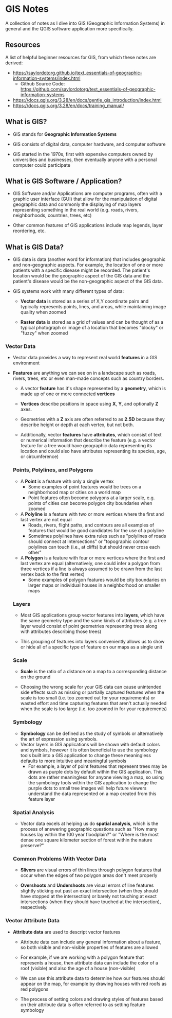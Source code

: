 # GIS Notes

A collection of notes as I dive into GIS (Geographic Information Systems) in general and the QGIS software application more specifically.

## Resources

A list of helpful beginner resources for GIS, from which these notes are derived:
  - https://saylordotorg.github.io/text_essentials-of-geographic-information-systems/index.html
    - Github Source Code: https://github.com/saylordotorg/text_essentials-of-geographic-information-systems
  - https://docs.qgis.org/3.28/en/docs/gentle_gis_introduction/index.html
  - https://docs.qgis.org/3.28/en/docs/training_manual/

## What is GIS?

 - GIS stands for **Geographic Information Systems**

 - GIS consists of digital data, computer hardware, and computer software

 - GIS started in the 1970s, first with expensive computers owned by universities and businesses, then eventually anyone with a personal computer could participate

## What is GIS Software / Application?

 - GIS Software and/or Applications are computer programs, often with a graphic user interface (GUI) that allow for the manipulation of digital geographic data and commonly the displaying of map layers representing something in the real world (e.g. roads, rivers, neighborhoods, countries, trees, etc)
 
 - Other common features of GIS applications include map legends, layer reordering, etc.

## What is GIS Data?
  
   - GIS data is data (another word for information) that includes geographic and non-geographic aspects. For example, the location of one or more patients with a specific disease might be recorded. The patient's location would be the geographic aspect of the GIS data and the patient's disease would be the non-geographic aspect of the GIS data.

   - GIS systems work with many different types of data:
      - **Vector data** is stored as a series of X,Y coordinate pairs and typically represents points, lines, and areas, while maintaining image quality when zoomed

      - **Raster data** is stored as a grid of values and can be thought of as a typical photograph or image of a location that becomes "blocky" or "fuzzy" when zoomed

### Vector Data
  - Vector data provides a way to represent real world **features** in a GIS environment

  - **Features** are anything we can see on in a landscape such as roads, rivers, trees, etc or even man-made concepts such as country borders.

    - A vector **feature** has it's shape represented by a **geometry**, which is made up of one or more connected **vertices**

    - **Vertices** describe positions in space using **X**, **Y**, and optionally **Z** axes.

    - Geometries with a **Z** axis are often referred to as **2.5D** because they describe height or depth at each vertex, but not both.

    - Additionally, vector **features** have **attributes**, which consist of text or numerical information that describe the feature (e.g. a vector feature for a tree would have geographic data representing its location and could also have attributes representing its species, age, or circumference)

    ### Points, Polylines, and Polygons

    - A **Point** is a feature with only a single vertex
      - Some examples of point features would be trees on a neighborhood map or cities on a world map
      - Point features often become polygons at a larger scale, e.g. points of cities can become polygon city boundaries when zoomed
    - A **Polyline** is a feature with two or more vertices where the first and last vertex are not equal
      - Roads, rivers, flight paths, and contours are all examples of features that would be good candidates for the use of a polyline
      - Sometimes polylines have extra rules such as "polylines of roads should connect at intersections" or "topographic contour polylines can touch (i.e., at cliffs) but should never cross each other"
    - A **Polygon** is a feature with four or more vertices where the first and last vertex are equal (alternatively, one could infer a polygon from three vertices if a line is always assumed to be drawn from the last vertex back to the first vertex)
      - Some examples of polygon features would be city boundaries on larger maps or individual houses in a neighborhood on smaller maps
    
    ### Layers

     - Most GIS applications group vector features into **layers**, which have the same geometry type and the same kinds of attributes (e.g. a tree layer would consist of point geometries representing trees along with attributes describing those trees)

     - This grouping of features into layers conveniently allows us to show or hide all of a specific type of feature on our maps as a single unit

    ### Scale

     - **Scale** is the ratio of a distance on a map to a corresponding distance on the ground
    
     - Choosing the wrong scale for your GIS data can cause unintended side effects such as missing or partially captured features when the scale is too small (i.e. too zoomed out for your requirements) or wasted effort and time capturing features that aren't actually needed when the scale is too large (i.e. too zoomed in for your requirements)

    ### Symbology

    - **Symbology** can be defined as the study of symbols or alternatively the art of expression using symbols.
    - Vector layers in GIS applications will be shown with default colors and symbols, however it is often beneficial to use the symbology tools built into a GIS application to change these meaningless defaults to more intuitive and meaningful symbols
      - For example, a layer of point features that represent trees may be drawn as purple dots by default within the GIS application. This dots are rather meaningless for anyone viewing a map, so using the symbology tools within the GIS application to change the purple dots to small tree images will help future viewers understand the data represented on a map created from this feature layer

    ### Spatial Analysis

    - Vector data excels at helping us do **spatial analysis**, which is the process of answering geographic questions such as "How many houses lay within the 100 year floodplain?" or "Where is the most dense one square kilometer section of forest within the nature preserve?"

    ### Common Problems With Vector Data

    - **Slivers** are visual errors of thin lines through polygon features that occur when the edges of two polygon areas don't meet properly
    
    - **Overshoots** and **Undershoots** are visual errors of line features slightly sticking out past an exact intersection (when they should have stopped at the intersection) or barely not touching at exact intersections (when they should have touched at the intersection), respectively.

### Vector Attribute Data
- **Attribute data** are used to descript vector features

    - Attribute data can include any general information about a feature, so both visible and non-visible properties of features are allowed

    - For example, if we are working with a polygon feature that represents a house, then attribute data can include the color of a roof (visible) and also the age of a house (non-visible)

    - We can use this attribute data to determine how our features should appear on the map, for example by drawing houses with red roofs as red polygons

    - The process of setting colors and drawing styles of features based on their attribute data is often referred to as setting feature symbology